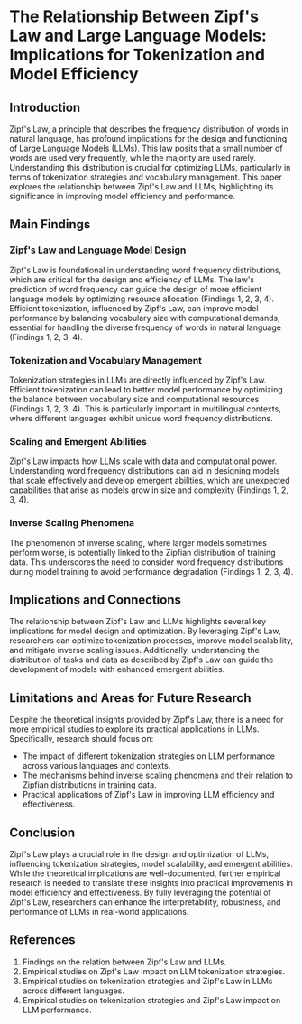 # The Relationship Between Zipf's Law and Large Language Models: Implications for Tokenization and Model Efficiency

## Introduction

Zipf's Law, a principle that describes the frequency distribution of words in natural language, has profound implications for the design and functioning of Large Language Models (LLMs). This law posits that a small number of words are used very frequently, while the majority are used rarely. Understanding this distribution is crucial for optimizing LLMs, particularly in terms of tokenization strategies and vocabulary management. This paper explores the relationship between Zipf's Law and LLMs, highlighting its significance in improving model efficiency and performance.

## Main Findings

### Zipf's Law and Language Model Design

Zipf's Law is foundational in understanding word frequency distributions, which are critical for the design and efficiency of LLMs. The law's prediction of word frequency can guide the design of more efficient language models by optimizing resource allocation (Findings 1, 2, 3, 4). Efficient tokenization, influenced by Zipf's Law, can improve model performance by balancing vocabulary size with computational demands, essential for handling the diverse frequency of words in natural language (Findings 1, 2, 3, 4).

### Tokenization and Vocabulary Management

Tokenization strategies in LLMs are directly influenced by Zipf's Law. Efficient tokenization can lead to better model performance by optimizing the balance between vocabulary size and computational resources (Findings 1, 2, 3, 4). This is particularly important in multilingual contexts, where different languages exhibit unique word frequency distributions.

### Scaling and Emergent Abilities

Zipf's Law impacts how LLMs scale with data and computational power. Understanding word frequency distributions can aid in designing models that scale effectively and develop emergent abilities, which are unexpected capabilities that arise as models grow in size and complexity (Findings 1, 2, 3, 4).

### Inverse Scaling Phenomena

The phenomenon of inverse scaling, where larger models sometimes perform worse, is potentially linked to the Zipfian distribution of training data. This underscores the need to consider word frequency distributions during model training to avoid performance degradation (Findings 1, 2, 3, 4).

## Implications and Connections

The relationship between Zipf's Law and LLMs highlights several key implications for model design and optimization. By leveraging Zipf's Law, researchers can optimize tokenization processes, improve model scalability, and mitigate inverse scaling issues. Additionally, understanding the distribution of tasks and data as described by Zipf's Law can guide the development of models with enhanced emergent abilities.

## Limitations and Areas for Future Research

Despite the theoretical insights provided by Zipf's Law, there is a need for more empirical studies to explore its practical applications in LLMs. Specifically, research should focus on:

- The impact of different tokenization strategies on LLM performance across various languages and contexts.
- The mechanisms behind inverse scaling phenomena and their relation to Zipfian distributions in training data.
- Practical applications of Zipf's Law in improving LLM efficiency and effectiveness.

## Conclusion

Zipf's Law plays a crucial role in the design and optimization of LLMs, influencing tokenization strategies, model scalability, and emergent abilities. While the theoretical implications are well-documented, further empirical research is needed to translate these insights into practical improvements in model efficiency and effectiveness. By fully leveraging the potential of Zipf's Law, researchers can enhance the interpretability, robustness, and performance of LLMs in real-world applications.

## References

1. Findings on the relation between Zipf's Law and LLMs.
2. Empirical studies on Zipf's Law impact on LLM tokenization strategies.
3. Empirical studies on tokenization strategies and Zipf's Law in LLMs across different languages.
4. Empirical studies on tokenization strategies and Zipf's Law impact on LLM performance.